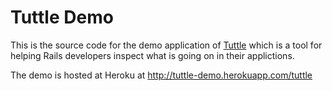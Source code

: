 # Tuttle Demo

This is the source code for the demo application of [Tuttle](github.com/dgynn/tuttle) which is a tool for helping Rails developers inspect what is going on in their applictions. 

The demo is hosted at Heroku at http://tuttle-demo.herokuapp.com/tuttle
